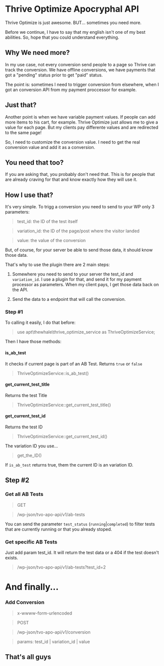 # Thrive Optimize Apocryphal API

Thrive Optimize is just awesome. BUT... sometimes you need more.

Before we continue, I have to say that my english isn't one of my best abilities. So, hope that you could understand everything.

## Why We need more?

In my use case, not every conversion send people to a page so Thrive can track the conversion. We have offline conversions, we have payments that got a "pending" status prior to get "paid" status.

The point is: sometimes I need to trigger conversion from elsewhere, when I got an conversion API from my payment proccessor for example.

## Just that?

Another point is when we have variable payment values. If people can add more items to his cart, for example. Thrive Optimize just allows me to give a value for each page. But my clients pay differente values and are redirected to the same page!

So, I need to customize the conversion value. I need to get the real conversion value and add it as a conversion.

## You need that too?

If you are asking that, you probably don't need that. This is for people that are already craving for that and know exactly how they will use it.

## How I use that?

It's very simple. To trigg a conversion you need to send to your WP only 3 parameters:

> test_id: the ID of the test itself

> variation_id: the ID of the page/post where the visitor landed

> value: the value of the conversion

But, of course, for your server be able to send those data, it should know those data.

That's why to use the plugin there are 2 main steps:

1. Somewhere you need to send to your server the test_id and `variation_id`. I use a plugin for that, and send it for my payment processor as parameters. When my client pays, I get those data back on the API.

2. Send the data to a endpoint that will call the conversion.

### Step #1

To calling it easily, I do that before:

> use apt\thewhale\thrive_optimize_service as ThriveOptimizeService;

Then I have those methods:

#### is_ab_test

It checks if current page is part of an AB Test. Returns `true` or `false`
> ThriveOptimizeService::is_ab_test()

#### get_current_test_title

Returns the test Title
> ThriveOptimizeService::get_current_test_title()

#### get_current_test_id

Returns the test ID
> ThriveOptimizeService::get_current_test_id()

The variation ID you use...
> get_the_ID()

If `is_ab_test` returns true, them the current ID is an variation ID.

## Step #2

### Get all AB Tests

> GET

> /wp-json/tvo-apo-api/v1/ab-tests

You can send the parameter `test_status` (`running`|`completed`) to filter tests that are currently running or that you already stoped.

### Get specific AB Tests

Just add param test_id. It will return the test data or a 404 if the test doesn't exists.

> /wp-json/tvo-apo-api/v1/ab-tests?test_id=2

# And finally...

### Add Conversion

> x-wwww-form-urlencoded

> POST

> /wp-json/tvo-apo-api/v1/conversion

> params: test_id | variation_id | value

## That's all guys
